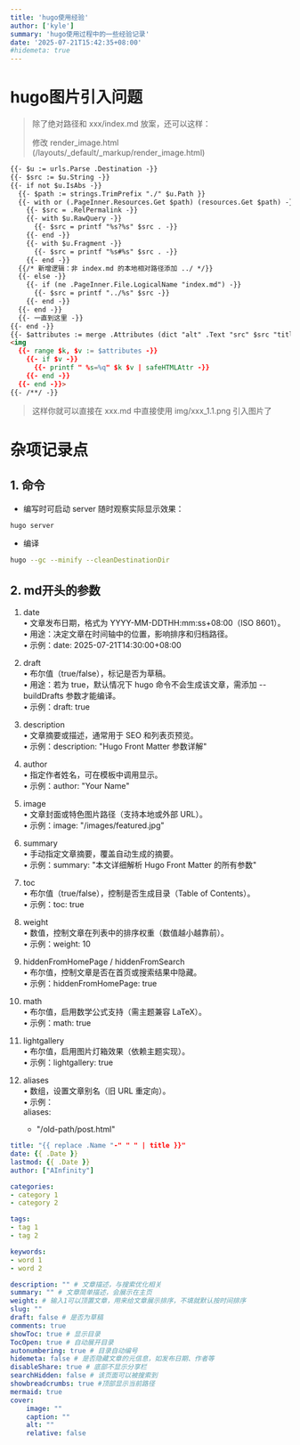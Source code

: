 ```yaml
---
title: 'hugo使用经验'
author: ['kyle']
summary: 'hugo使用过程中的一些经验记录'
date: '2025-07-21T15:42:35+08:00'
#hidemeta: true
---
```


# hugo图片引入问题
> 除了绝对路径和 xxx/index.md 放案，还可以这样：
>
> 修改 render_image.html (/layouts/_default/_markup/render_image.html)

```html
{{- $u := urls.Parse .Destination -}}
{{- $src := $u.String -}}
{{- if not $u.IsAbs -}}
  {{- $path := strings.TrimPrefix "./" $u.Path }}
  {{- with or (.PageInner.Resources.Get $path) (resources.Get $path) -}}
    {{- $src = .RelPermalink -}}
    {{- with $u.RawQuery -}}
      {{- $src = printf "%s?%s" $src . -}}
    {{- end -}}
    {{- with $u.Fragment -}}
      {{- $src = printf "%s#%s" $src . -}}
    {{- end -}}
  {{/* 新增逻辑：非 index.md 的本地相对路径添加 ../ */}}
  {{- else -}}
    {{- if (ne .PageInner.File.LogicalName "index.md") -}}
      {{- $src = printf "../%s" $src -}}
    {{- end -}}
  {{- end -}}
  {{- 一直到这里 -}}
{{- end -}}
{{- $attributes := merge .Attributes (dict "alt" .Text "src" $src "title" (.Title | transform.HTMLEscape) "loading" "lazy") -}}
<img
  {{- range $k, $v := $attributes -}}
    {{- if $v -}}
      {{- printf " %s=%q" $k $v | safeHTMLAttr -}}
    {{- end -}}
  {{- end -}}>
{{- /**/ -}}

```

> 这样你就可以直接在 xxx.md 中直接使用 img/xxx_1.1.png 引入图片了

#  杂项记录点

## 1. 命令
* 编写时可启动 server 随时观察实际显示效果：
```sh
hugo server
```
* 编译
```sh
hugo --gc --minify --cleanDestinationDir
```

## 2. md开头的参数

1. date  
   • 文章发布日期，格式为 YYYY-MM-DDTHH:mm:ss+08:00（ISO 8601）。  
   • 用途：决定文章在时间轴中的位置，影响排序和归档路径。  
   • 示例：date: 2025-07-21T14:30:00+08:00

2. draft  
   • 布尔值（true/false），标记是否为草稿。  
   • 用途：若为 true，默认情况下 hugo 命令不会生成该文章，需添加 --buildDrafts 参数才能编译。  
   • 示例：draft: true

3. description  
   • 文章摘要或描述，通常用于 SEO 和列表页预览。  
   • 示例：description: "Hugo Front Matter 参数详解"

4. author  
   • 指定作者姓名，可在模板中调用显示。  
   • 示例：author: "Your Name"

5. image  
   • 文章封面或特色图片路径（支持本地或外部 URL）。  
   • 示例：image: "/images/featured.jpg"

6. summary  
   • 手动指定文章摘要，覆盖自动生成的摘要。  
   • 示例：summary: "本文详细解析 Hugo Front Matter 的所有参数"

7. toc  
   • 布尔值（true/false），控制是否生成目录（Table of Contents）。  
   • 示例：toc: true

8. weight  
   • 数值，控制文章在列表中的排序权重（数值越小越靠前）。  
   • 示例：weight: 10

9. hiddenFromHomePage / hiddenFromSearch  
   • 布尔值，控制文章是否在首页或搜索结果中隐藏。  
   • 示例：hiddenFromHomePage: true

10. math  
   • 布尔值，启用数学公式支持（需主题兼容 LaTeX）。  
   • 示例：math: true

12. lightgallery  
   • 布尔值，启用图片灯箱效果（依赖主题实现）。  
   • 示例：lightgallery: true

13. aliases  
   • 数组，设置文章别名（旧 URL 重定向）。  
   • 示例：  
     aliases:  
       - "/old-path/post.html"


```yaml
title: "{{ replace .Name "-" " " | title }}"
date: {{ .Date }}
lastmod: {{ .Date }}
author: ["AInfinity"]

categories:
- category 1
- category 2

tags:
- tag 1
- tag 2

keywords:
- word 1
- word 2

description: "" # 文章描述，与搜索优化相关
summary: "" # 文章简单描述，会展示在主页
weight: # 输入1可以顶置文章，用来给文章展示排序，不填就默认按时间排序
slug: ""
draft: false # 是否为草稿
comments: true
showToc: true # 显示目录
TocOpen: true # 自动展开目录
autonumbering: true # 目录自动编号
hidemeta: false # 是否隐藏文章的元信息，如发布日期、作者等
disableShare: true # 底部不显示分享栏
searchHidden: false # 该页面可以被搜索到
showbreadcrumbs: true #顶部显示当前路径
mermaid: true
cover:
    image: ""
    caption: ""
    alt: ""
    relative: false
```